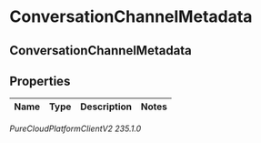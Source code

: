 # ConversationChannelMetadata

## ConversationChannelMetadata

## Properties

|Name | Type | Description | Notes|
|------------ | ------------- | ------------- | -------------|



_PureCloudPlatformClientV2 235.1.0_
